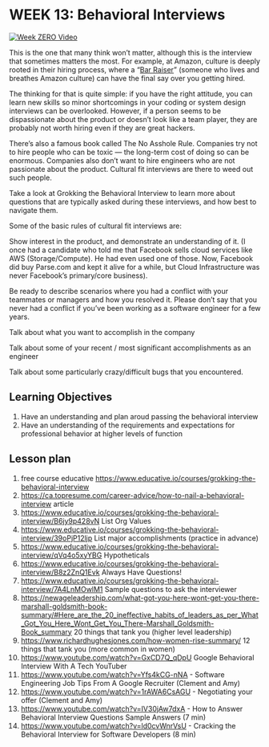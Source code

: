 # WEEK 13: Behavioral Interviews

[![Week ZERO Video](https://img.youtube.com/vi/Uyqig7OzFiY/0.jpg)](https://www.youtube.com/watch?v=Uyqig7OzFiY)

This is the one that many think won’t matter, although this is the interview that sometimes matters the most. For example, at Amazon, culture is deeply rooted in their hiring process, where a “[Bar Raiser](https://www.aboutamazon.com/working-at-amazon/how-amazon-hires)” (someone who lives and breathes Amazon culture) can have the final say over you getting hired.

The thinking for that is quite simple: if you have the right attitude, you can learn new skills so minor shortcomings in your coding or system design interviews can be overlooked. However, if a person seems to be dispassionate about the product or doesn’t look like a team player, they are probably not worth hiring even if they are great hackers.

There’s also a famous book called The No Asshole Rule. Companies try not to hire people who can be toxic — the long-term cost of doing so can be enormous. Companies also don’t want to hire engineers who are not passionate about the product. Cultural fit interviews are there to weed out such people.

Take a look at Grokking the Behavioral Interview to learn more about questions that are typically asked during these interviews, and how best to navigate them.

Some of the basic rules of cultural fit interviews are:

Show interest in the product, and demonstrate an understanding of it. (I once had a candidate who told me that Facebook sells cloud services like AWS (Storage/Compute). He had even used one of those. Now, Facebook did buy Parse.com and kept it alive for a while, but Cloud Infrastructure was never Facebook’s primary/core business).

Be ready to describe scenarios where you had a conflict with your teammates or managers and how you resolved it. Please don’t say that you never had a conflict if you’ve been working as a software engineer for a few years.

Talk about what you want to accomplish in the company

Talk about some of your recent / most significant accomplishments as an engineer

Talk about some particularly crazy/difficult bugs that you encountered.

## Learning Objectives

1. Have an understanding and plan aroud passing the behavioral interview
2. Have an understanding of the requirements and expectations for professional behavior at higher levels of function

## Lesson plan

1. free course educative <https://www.educative.io/courses/grokking-the-behavioral-interview>
2. <https://ca.topresume.com/career-advice/how-to-nail-a-behavioral-interview> article
3. <https://www.educative.io/courses/grokking-the-behavioral-interview/B6jy9p428vN> List Org Values
4. <https://www.educative.io/courses/grokking-the-behavioral-interview/39oPjP12ljp> List major accomplishments (practice in advance)
5. <https://www.educative.io/courses/grokking-the-behavioral-interview/qVq4o5xyYBG> Hypotheticals
6. <https://www.educative.io/courses/grokking-the-behavioral-interview/B8z2ZnQ1Evk> Always Have Questions!
7. <https://www.educative.io/courses/grokking-the-behavioral-interview/7A4LnMOwlM1> Sample questions to ask the interviewer
8. <https://newageleadership.com/what-got-you-here-wont-get-you-there-marshall-goldsmith-book-summary/#Here_are_the_20_ineffective_habits_of_leaders_as_per_What_Got_You_Here_Wont_Get_You_There-Marshall_Goldsmith-Book_summary> 20 things that tank you (higher level leadership)
9. <https://www.richardhughesjones.com/how-women-rise-summary/> 12 things that tank you (more common in women)
10. <https://www.youtube.com/watch?v=GxCD7Q_qDpU> Google Behavioral Interview With A Tech YouTuber
11. <https://www.youtube.com/watch?v=Yfs4kCG-nNA> - Software Engineering Job Tips From A Google Recruiter (Clement and Amy)
12. <https://www.youtube.com/watch?v=1rAWA6CsAGU> - Negotiating your offer (Clement and Amy)
13. <https://www.youtube.com/watch?v=IV30jAw7dxA> - How to Answer Behavioral Interview Questions Sample Answers (7 min)
14. <https://www.youtube.com/watch?v=ld0cvWnrVsU> - Cracking the Behavioral Interview for Software Developers (8 min)
